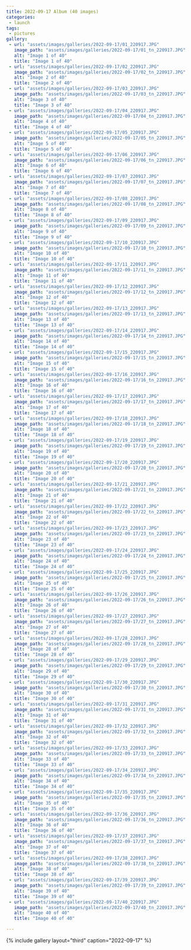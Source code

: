 ```yaml
---
title: 2022-09-17 Album (40 images)
categories:
 - launch
tags:
 - pictures
gallery:
 - url: "assets/images/galleries/2022-09-17/01_220917.JPG"
   image_path: "assets/images/galleries/2022-09-17/01_tn_220917.JPG"
   alt: "Image 1 of 40"
   title: "Image 1 of 40"
 - url: "assets/images/galleries/2022-09-17/02_220917.JPG"
   image_path: "assets/images/galleries/2022-09-17/02_tn_220917.JPG"
   alt: "Image 2 of 40"
   title: "Image 2 of 40"
 - url: "assets/images/galleries/2022-09-17/03_220917.JPG"
   image_path: "assets/images/galleries/2022-09-17/03_tn_220917.JPG"
   alt: "Image 3 of 40"
   title: "Image 3 of 40"
 - url: "assets/images/galleries/2022-09-17/04_220917.JPG"
   image_path: "assets/images/galleries/2022-09-17/04_tn_220917.JPG"
   alt: "Image 4 of 40"
   title: "Image 4 of 40"
 - url: "assets/images/galleries/2022-09-17/05_220917.JPG"
   image_path: "assets/images/galleries/2022-09-17/05_tn_220917.JPG"
   alt: "Image 5 of 40"
   title: "Image 5 of 40"
 - url: "assets/images/galleries/2022-09-17/06_220917.JPG"
   image_path: "assets/images/galleries/2022-09-17/06_tn_220917.JPG"
   alt: "Image 6 of 40"
   title: "Image 6 of 40"
 - url: "assets/images/galleries/2022-09-17/07_220917.JPG"
   image_path: "assets/images/galleries/2022-09-17/07_tn_220917.JPG"
   alt: "Image 7 of 40"
   title: "Image 7 of 40"
 - url: "assets/images/galleries/2022-09-17/08_220917.JPG"
   image_path: "assets/images/galleries/2022-09-17/08_tn_220917.JPG"
   alt: "Image 8 of 40"
   title: "Image 8 of 40"
 - url: "assets/images/galleries/2022-09-17/09_220917.JPG"
   image_path: "assets/images/galleries/2022-09-17/09_tn_220917.JPG"
   alt: "Image 9 of 40"
   title: "Image 9 of 40"
 - url: "assets/images/galleries/2022-09-17/10_220917.JPG"
   image_path: "assets/images/galleries/2022-09-17/10_tn_220917.JPG"
   alt: "Image 10 of 40"
   title: "Image 10 of 40"
 - url: "assets/images/galleries/2022-09-17/11_220917.JPG"
   image_path: "assets/images/galleries/2022-09-17/11_tn_220917.JPG"
   alt: "Image 11 of 40"
   title: "Image 11 of 40"
 - url: "assets/images/galleries/2022-09-17/12_220917.JPG"
   image_path: "assets/images/galleries/2022-09-17/12_tn_220917.JPG"
   alt: "Image 12 of 40"
   title: "Image 12 of 40"
 - url: "assets/images/galleries/2022-09-17/13_220917.JPG"
   image_path: "assets/images/galleries/2022-09-17/13_tn_220917.JPG"
   alt: "Image 13 of 40"
   title: "Image 13 of 40"
 - url: "assets/images/galleries/2022-09-17/14_220917.JPG"
   image_path: "assets/images/galleries/2022-09-17/14_tn_220917.JPG"
   alt: "Image 14 of 40"
   title: "Image 14 of 40"
 - url: "assets/images/galleries/2022-09-17/15_220917.JPG"
   image_path: "assets/images/galleries/2022-09-17/15_tn_220917.JPG"
   alt: "Image 15 of 40"
   title: "Image 15 of 40"
 - url: "assets/images/galleries/2022-09-17/16_220917.JPG"
   image_path: "assets/images/galleries/2022-09-17/16_tn_220917.JPG"
   alt: "Image 16 of 40"
   title: "Image 16 of 40"
 - url: "assets/images/galleries/2022-09-17/17_220917.JPG"
   image_path: "assets/images/galleries/2022-09-17/17_tn_220917.JPG"
   alt: "Image 17 of 40"
   title: "Image 17 of 40"
 - url: "assets/images/galleries/2022-09-17/18_220917.JPG"
   image_path: "assets/images/galleries/2022-09-17/18_tn_220917.JPG"
   alt: "Image 18 of 40"
   title: "Image 18 of 40"
 - url: "assets/images/galleries/2022-09-17/19_220917.JPG"
   image_path: "assets/images/galleries/2022-09-17/19_tn_220917.JPG"
   alt: "Image 19 of 40"
   title: "Image 19 of 40"
 - url: "assets/images/galleries/2022-09-17/20_220917.JPG"
   image_path: "assets/images/galleries/2022-09-17/20_tn_220917.JPG"
   alt: "Image 20 of 40"
   title: "Image 20 of 40"
 - url: "assets/images/galleries/2022-09-17/21_220917.JPG"
   image_path: "assets/images/galleries/2022-09-17/21_tn_220917.JPG"
   alt: "Image 21 of 40"
   title: "Image 21 of 40"
 - url: "assets/images/galleries/2022-09-17/22_220917.JPG"
   image_path: "assets/images/galleries/2022-09-17/22_tn_220917.JPG"
   alt: "Image 22 of 40"
   title: "Image 22 of 40"
 - url: "assets/images/galleries/2022-09-17/23_220917.JPG"
   image_path: "assets/images/galleries/2022-09-17/23_tn_220917.JPG"
   alt: "Image 23 of 40"
   title: "Image 23 of 40"
 - url: "assets/images/galleries/2022-09-17/24_220917.JPG"
   image_path: "assets/images/galleries/2022-09-17/24_tn_220917.JPG"
   alt: "Image 24 of 40"
   title: "Image 24 of 40"
 - url: "assets/images/galleries/2022-09-17/25_220917.JPG"
   image_path: "assets/images/galleries/2022-09-17/25_tn_220917.JPG"
   alt: "Image 25 of 40"
   title: "Image 25 of 40"
 - url: "assets/images/galleries/2022-09-17/26_220917.JPG"
   image_path: "assets/images/galleries/2022-09-17/26_tn_220917.JPG"
   alt: "Image 26 of 40"
   title: "Image 26 of 40"
 - url: "assets/images/galleries/2022-09-17/27_220917.JPG"
   image_path: "assets/images/galleries/2022-09-17/27_tn_220917.JPG"
   alt: "Image 27 of 40"
   title: "Image 27 of 40"
 - url: "assets/images/galleries/2022-09-17/28_220917.JPG"
   image_path: "assets/images/galleries/2022-09-17/28_tn_220917.JPG"
   alt: "Image 28 of 40"
   title: "Image 28 of 40"
 - url: "assets/images/galleries/2022-09-17/29_220917.JPG"
   image_path: "assets/images/galleries/2022-09-17/29_tn_220917.JPG"
   alt: "Image 29 of 40"
   title: "Image 29 of 40"
 - url: "assets/images/galleries/2022-09-17/30_220917.JPG"
   image_path: "assets/images/galleries/2022-09-17/30_tn_220917.JPG"
   alt: "Image 30 of 40"
   title: "Image 30 of 40"
 - url: "assets/images/galleries/2022-09-17/31_220917.JPG"
   image_path: "assets/images/galleries/2022-09-17/31_tn_220917.JPG"
   alt: "Image 31 of 40"
   title: "Image 31 of 40"
 - url: "assets/images/galleries/2022-09-17/32_220917.JPG"
   image_path: "assets/images/galleries/2022-09-17/32_tn_220917.JPG"
   alt: "Image 32 of 40"
   title: "Image 32 of 40"
 - url: "assets/images/galleries/2022-09-17/33_220917.JPG"
   image_path: "assets/images/galleries/2022-09-17/33_tn_220917.JPG"
   alt: "Image 33 of 40"
   title: "Image 33 of 40"
 - url: "assets/images/galleries/2022-09-17/34_220917.JPG"
   image_path: "assets/images/galleries/2022-09-17/34_tn_220917.JPG"
   alt: "Image 34 of 40"
   title: "Image 34 of 40"
 - url: "assets/images/galleries/2022-09-17/35_220917.JPG"
   image_path: "assets/images/galleries/2022-09-17/35_tn_220917.JPG"
   alt: "Image 35 of 40"
   title: "Image 35 of 40"
 - url: "assets/images/galleries/2022-09-17/36_220917.JPG"
   image_path: "assets/images/galleries/2022-09-17/36_tn_220917.JPG"
   alt: "Image 36 of 40"
   title: "Image 36 of 40"
 - url: "assets/images/galleries/2022-09-17/37_220917.JPG"
   image_path: "assets/images/galleries/2022-09-17/37_tn_220917.JPG"
   alt: "Image 37 of 40"
   title: "Image 37 of 40"
 - url: "assets/images/galleries/2022-09-17/38_220917.JPG"
   image_path: "assets/images/galleries/2022-09-17/38_tn_220917.JPG"
   alt: "Image 38 of 40"
   title: "Image 38 of 40"
 - url: "assets/images/galleries/2022-09-17/39_220917.JPG"
   image_path: "assets/images/galleries/2022-09-17/39_tn_220917.JPG"
   alt: "Image 39 of 40"
   title: "Image 39 of 40"
 - url: "assets/images/galleries/2022-09-17/40_220917.JPG"
   image_path: "assets/images/galleries/2022-09-17/40_tn_220917.JPG"
   alt: "Image 40 of 40"
   title: "Image 40 of 40"

---
```


{% include gallery layout="third" caption="2022-09-17" %}
